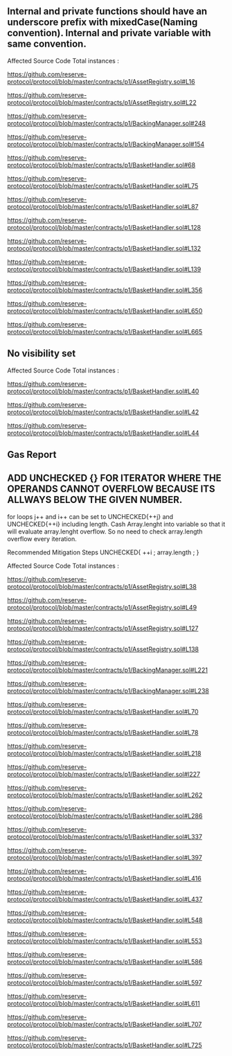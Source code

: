 ## Internal and private functions should have an underscore prefix with mixedCase(Naming convention). Internal and private variable with same convention. 
Affected Source Code
Total instances : 

https://github.com/reserve-protocol/protocol/blob/master/contracts/p1/AssetRegistry.sol#L16

https://github.com/reserve-protocol/protocol/blob/master/contracts/p1/AssetRegistry.sol#L22

https://github.com/reserve-protocol/protocol/blob/master/contracts/p1/BackingManager.sol#248

https://github.com/reserve-protocol/protocol/blob/master/contracts/p1/BackingManager.sol#154

https://github.com/reserve-protocol/protocol/blob/master/contracts/p1/BasketHandler.sol#68

https://github.com/reserve-protocol/protocol/blob/master/contracts/p1/BasketHandler.sol#L75

https://github.com/reserve-protocol/protocol/blob/master/contracts/p1/BasketHandler.sol#L87

https://github.com/reserve-protocol/protocol/blob/master/contracts/p1/BasketHandler.sol#L128

https://github.com/reserve-protocol/protocol/blob/master/contracts/p1/BasketHandler.sol#L132

https://github.com/reserve-protocol/protocol/blob/master/contracts/p1/BasketHandler.sol#L139

https://github.com/reserve-protocol/protocol/blob/master/contracts/p1/BasketHandler.sol#L356

https://github.com/reserve-protocol/protocol/blob/master/contracts/p1/BasketHandler.sol#L650

https://github.com/reserve-protocol/protocol/blob/master/contracts/p1/BasketHandler.sol#L665












## No visibility set
Affected Source Code
Total instances : 

https://github.com/reserve-protocol/protocol/blob/master/contracts/p1/BasketHandler.sol#L40

https://github.com/reserve-protocol/protocol/blob/master/contracts/p1/BasketHandler.sol#L42

https://github.com/reserve-protocol/protocol/blob/master/contracts/p1/BasketHandler.sol#L44


























## Gas Report

## ADD UNCHECKED {} FOR ITERATOR WHERE THE OPERANDS CANNOT OVERFLOW BECAUSE ITS ALLWAYS BELOW THE GIVEN NUMBER.

for loops j++ and i++ can be set to UNCHECKED{++j} and UNCHECKED{++i} including length.  Cash Array.lenght into variable so that it will evaluate array.lenght
overflow. So no need to check array.length overflow every iteration.    

Recommended Mitigation Steps 
    UNCHECKED{
    ++i ;
    array.length ;
    }


Affected Source Code
Total instances :

https://github.com/reserve-protocol/protocol/blob/master/contracts/p1/AssetRegistry.sol#L38

https://github.com/reserve-protocol/protocol/blob/master/contracts/p1/AssetRegistry.sol#L49

https://github.com/reserve-protocol/protocol/blob/master/contracts/p1/AssetRegistry.sol#L127

https://github.com/reserve-protocol/protocol/blob/master/contracts/p1/AssetRegistry.sol#L138

https://github.com/reserve-protocol/protocol/blob/master/contracts/p1/BackingManager.sol#L221

https://github.com/reserve-protocol/protocol/blob/master/contracts/p1/BackingManager.sol#L238

https://github.com/reserve-protocol/protocol/blob/master/contracts/p1/BasketHandler.sol#L70

https://github.com/reserve-protocol/protocol/blob/master/contracts/p1/BasketHandler.sol#L78

https://github.com/reserve-protocol/protocol/blob/master/contracts/p1/BasketHandler.sol#L218

https://github.com/reserve-protocol/protocol/blob/master/contracts/p1/BasketHandler.sol#l227

https://github.com/reserve-protocol/protocol/blob/master/contracts/p1/BasketHandler.sol#L262

https://github.com/reserve-protocol/protocol/blob/master/contracts/p1/BasketHandler.sol#L286

https://github.com/reserve-protocol/protocol/blob/master/contracts/p1/BasketHandler.sol#L337

https://github.com/reserve-protocol/protocol/blob/master/contracts/p1/BasketHandler.sol#L397

https://github.com/reserve-protocol/protocol/blob/master/contracts/p1/BasketHandler.sol#L416

https://github.com/reserve-protocol/protocol/blob/master/contracts/p1/BasketHandler.sol#L437

https://github.com/reserve-protocol/protocol/blob/master/contracts/p1/BasketHandler.sol#L548

https://github.com/reserve-protocol/protocol/blob/master/contracts/p1/BasketHandler.sol#L553

https://github.com/reserve-protocol/protocol/blob/master/contracts/p1/BasketHandler.sol#L586

https://github.com/reserve-protocol/protocol/blob/master/contracts/p1/BasketHandler.sol#L597

https://github.com/reserve-protocol/protocol/blob/master/contracts/p1/BasketHandler.sol#L611

https://github.com/reserve-protocol/protocol/blob/master/contracts/p1/BasketHandler.sol#L707

https://github.com/reserve-protocol/protocol/blob/master/contracts/p1/BasketHandler.sol#L725



















